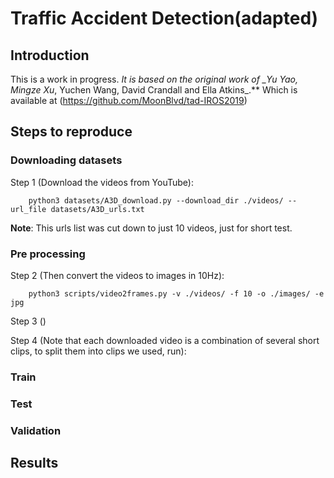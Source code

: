 # Traffic Accident Detection(adapted)

## Introduction
This is a work in progress.
**It is based on the original work of _Yu Yao*, Mingze Xu*, Yuchen Wang, David Crandall and Ella Atkins_.**
Which is available at (https://github.com/MoonBlvd/tad-IROS2019)

## Steps to reproduce

### Downloading datasets
Step 1 (Download the videos from YouTube):

        python3 datasets/A3D_download.py --download_dir ./videos/ --url_file datasets/A3D_urls.txt
**Note**: This urls list was cut down to just 10 videos, just for short test.

### Pre processing
Step 2 (Then convert the videos to images in 10Hz):

        python3 scripts/video2frames.py -v ./videos/ -f 10 -o ./images/ -e jpg

Step 3 ()


Step 4 (Note that each downloaded video is a combination of several short clips, to split them into clips we used,
run):

 
### Train

### Test

### Validation

## Results
